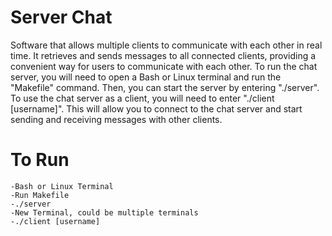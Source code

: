 # Server Chat

Software that allows multiple clients to communicate with each other in real time. It retrieves and sends messages to all connected clients, providing a convenient way for users to communicate with each other. To run the chat server, you will need to open a Bash or Linux terminal and run the "Makefile" command. Then, you can start the server by entering "./server". To use the chat server as a client, you will need to enter "./client [username]". This will allow you to connect to the chat server and start sending and receiving messages with other clients. 

# To Run 

	-Bash or Linux Terminal
	-Run Makefile
	-./server
	-New Terminal, could be multiple terminals
	-./client [username]
